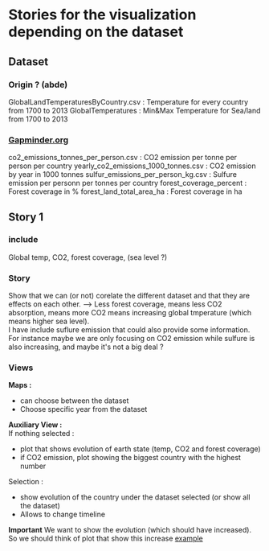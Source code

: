 # Stories for the visualization depending on the dataset

## Dataset
### Origin ? (abde)
GlobalLandTemperaturesByCountry.csv : Temperature for every country from 1700 to 2013
GlobalTemperatures : Min&Max Temperature for Sea/land from 1700 to 2013

### [Gapminder.org](https://www.gapminder.org/data/?fbclid=IwAR0X_u7_UY8mcXPHC1hP2esrgkFCVh6wGexF19ys-anB0EBAcVQl1EiDqzk)
co2_emissions_tonnes_per_person.csv : CO2 emission per tonne per person per country
yearly_co2_emissions_1000_tonnes.csv : CO2 emission by year in 1000 tonnes
sulfur_emissions_per_person_kg.csv : Sulfure emission per personn per tonnes per country
forest_coverage_percent : Forest coverage in %
forest_land_total_area_ha : Forest coverage in ha

## Story 1
### include
Global temp, CO2, forest coverage, (sea level ?)

### Story
Show that we can (or not) corelate the different dataset and that they are effects on each other.
--> Less forest coverage, means less CO2 absorption, means more CO2 means increasing global tmperature (which means higher sea level).  
I have include suflure emission that could also provide some information. For instance maybe we are only focusing on CO2 emission while sulfure is also increasing, and maybe it's not a big deal ?

### Views
**Maps :**
* can choose between the dataset  
* Choose specific year from the dataset

**Auxiliary View :**  
If nothing selected :
* plot that shows evolution of earth state (temp, CO2 and forest coverage)
* if CO2 emission, plot showing the biggest country with the highest number

Selection :
* show evolution of the country under the dataset selected (or show all the dataset)
* Allows to change timeline

**Important** We want to show the evolution (which should have increased). So we should think of plot that show this increase [example](https://earthobservatory.nasa.gov/blogs/earthmatters/wp-content/uploads/sites/5/2016/09/tempanoms_gis_august2016.gif?fbclid=IwAR0tz1iMnYRRTBYsMDcHajjjNgSgJnbA9LsyQ-glglA33bW7tArPRDTEFVM)
